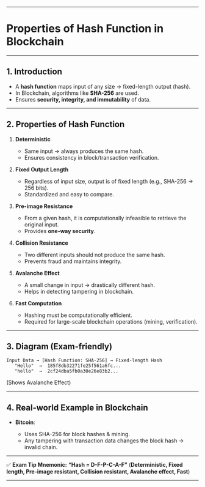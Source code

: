
---

# **Properties of Hash Function in Blockchain**

---

## **1. Introduction**

* A **hash function** maps input of any size → fixed-length output (hash).
* In Blockchain, algorithms like **SHA-256** are used.
* Ensures **security, integrity, and immutability** of data.

---

## **2. Properties of Hash Function**

1. **Deterministic**

   * Same input → always produces the same hash.
   * Ensures consistency in block/transaction verification.

2. **Fixed Output Length**

   * Regardless of input size, output is of fixed length (e.g., SHA-256 → 256 bits).
   * Standardized and easy to compare.

3. **Pre-image Resistance**

   * From a given hash, it is computationally infeasible to retrieve the original input.
   * Provides **one-way security**.

4. **Collision Resistance**

   * Two different inputs should not produce the same hash.
   * Prevents fraud and maintains integrity.

5. **Avalanche Effect**

   * A small change in input → drastically different hash.
   * Helps in detecting tampering in blockchain.

6. **Fast Computation**

   * Hashing must be computationally efficient.
   * Required for large-scale blockchain operations (mining, verification).

---

## **3. Diagram (Exam-friendly)**

```
Input Data → [Hash Function: SHA-256] → Fixed-length Hash
   "Hello"  →  185f8db32271fe25f561a6fc...
   "hello"  →  2cf24dba5fb0a30e26e83b2...
```

(Shows Avalanche Effect)

---

## **4. Real-world Example in Blockchain**

* **Bitcoin**:

  * Uses SHA-256 for block hashes & mining.
  * Any tampering with transaction data changes the block hash → invalid chain.

---

✅ **Exam Tip Mnemonic:**
**“Hash = D-F-P-C-A-F”**
(**Deterministic, Fixed length, Pre-image resistant, Collision resistant, Avalanche effect, Fast**)

---


